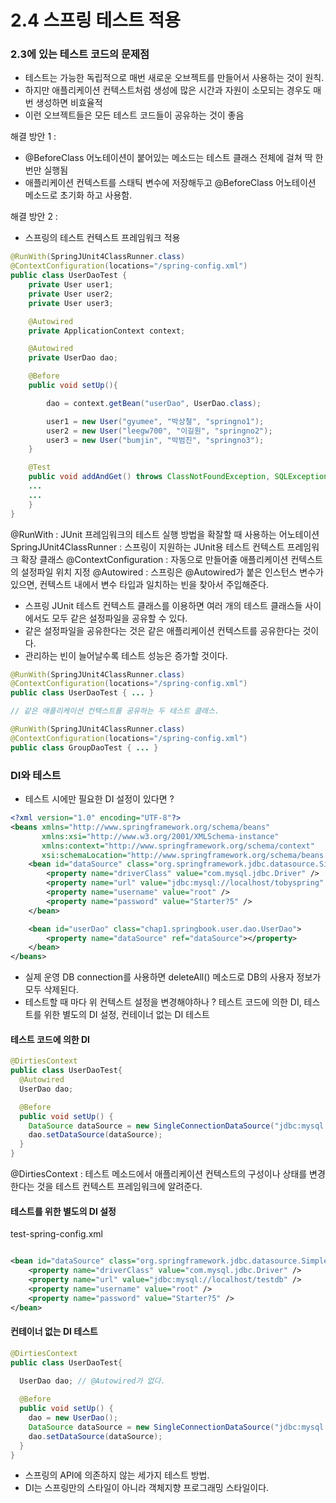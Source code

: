 
# 2.4 스프링 테스트 적용

### 2.3에 있는 테스트 코드의 문제점
- 테스트는 가능한 독립적으로 매번 새로운 오브젝트를 만들어서 사용하는 것이 원칙.
- 하지만 애플리케이션 컨텍스트처럼 생성에 많은 시간과 자원이 소모되는 경우도 매번 생성하면 비효율적
- 이런 오브젝트들은 모든 테스트 코드들이 공유하는 것이 좋음

해결 방안 1 : 
- @BeforeClass 어노테이션이 붙어있는 메소드는 테스트 클래스 전체에 걸쳐 딱 한번만 실행됨 
- 애플리케이션 컨텍스트를 스태틱 변수에 저장해두고 @BeforeClass 어노테이션 메소드로 초기화 하고 사용함.

해결 방안 2 :
- 스프링의 테스트 컨텍스트 프레임워크 적용

```java
@RunWith(SpringJUnit4ClassRunner.class)
@ContextConfiguration(locations="/spring-config.xml")
public class UserDaoTest {
    private User user1;
    private User user2;
    private User user3;

    @Autowired
    private ApplicationContext context;

    @Autowired
    private UserDao dao;

    @Before
    public void setUp(){

        dao = context.getBean("userDao", UserDao.class);

        user1 = new User("gyumee", "박상철", "springno1");
        user2 = new User("leegw700", "이길원", "springno2");
        user3 = new User("bumjin", "박범진", "springno3");
    }

    @Test
    public void addAndGet() throws ClassNotFoundException, SQLException {
    ...
    ...
    }
}
```

@RunWith : JUnit 프레임워크의 테스트 실행 방법을 확잘할 때 사용하는 어노테이션
SpringJUnit4ClassRunner : 스프링이 지원하는 JUnit용 테스트 컨텍스트 프레임워크 확장 클래스
@ContextConfiguration : 자동으로 만들어줄 애플리케이션 컨텍스트의 설정파일 위치 지정
@Autowired : 스프링은 @Autowired가 붙은 인스턴스 변수가 있으면, 컨텍스트 내에서 변수 타입과 일치하는 빈을 찾아서 주입해준다.

- 스프링 JUnit 테스트 컨텍스트 클래스를 이용하면 여러 개의 테스트 클래스들 사이에서도 모두 같은 설정파일을 공유할 수 있다.
- 같은 설정파일을 공유한다는 것은 같은 애플리케이션 컨텍스트를 공유한다는 것이다.
- 관리하는 빈이 늘어날수록 테스트 성능은 증가할 것이다.

```java
@RunWith(SpringJUnit4ClassRunner.class)
@ContextConfiguration(locations="/spring-config.xml")
public class UserDaoTest { ... }

// 같은 애플리케이션 컨텍스트를 공유하는 두 테스트 클래스.

@RunWith(SpringJUnit4ClassRunner.class)
@ContextConfiguration(locations="/spring-config.xml")
public class GroupDaoTest { ... }
```

### DI와 테스트
- 테스트 시에만 필요한 DI 설정이 있다면 ?

```xml
<?xml version="1.0" encoding="UTF-8"?>
<beans xmlns="http://www.springframework.org/schema/beans"
       xmlns:xsi="http://www.w3.org/2001/XMLSchema-instance"
       xmlns:context="http://www.springframework.org/schema/context"
       xsi:schemaLocation="http://www.springframework.org/schema/beans http://www.springframework.org/schema/beans/spring-beans.xsd http://www.springframework.org/schema/context http://www.springframework.org/schema/context/spring-context.xsd">
    <bean id="dataSource" class="org.springframework.jdbc.datasource.SimpleDriverDataSource">
        <property name="driverClass" value="com.mysql.jdbc.Driver" />
        <property name="url" value="jdbc:mysql://localhost/tobyspring" />
        <property name="username" value="root" />
        <property name="password" value="Starter?5" />
    </bean>

    <bean id="userDao" class="chap1.springbook.user.dao.UserDao">
        <property name="dataSource" ref="dataSource"></property>
    </bean>
</beans>
```

- 실제 운영 DB connection를 사용하면 deleteAll() 메소드로 DB의 사용자 정보가 모두 삭제된다.
- 테스트할 때 마다 위 컨텍스트 설정을 변경해야하나 ?
테스트 코드에 의한 DI, 테스트를 위한 별도의 DI 설정, 컨테이너 없는 DI 테스트

#### 테스트 코드에 의한 DI

```java
@DirtiesContext
public class UserDaoTest{
  @Autowired
  UserDao dao;

  @Before
  public void setUp() {
    DataSource dataSource = new SingleConnectionDataSource("jdbc:mysql://localhost/testdb",...);
    dao.setDataSource(dataSource);
  }
}
```

@DirtiesContext : 테스트 메소드에서 애플리케이션 컨텍스트의 구성이나 상태를 변경한다는 것을 테스트 컨텍스트 프레임워크에 알려준다.

#### 테스트를 위한 별도의 DI 설정

test-spring-config.xml

```xml

<bean id="dataSource" class="org.springframework.jdbc.datasource.SimpleDriverDataSource">
    <property name="driverClass" value="com.mysql.jdbc.Driver" />
    <property name="url" value="jdbc:mysql://localhost/testdb" />
    <property name="username" value="root" />
    <property name="password" value="Starter?5" />
</bean>

```

#### 컨테이너 없는 DI 테스트

```java
@DirtiesContext
public class UserDaoTest{
  
  UserDao dao; // @Autowired가 없다.

  @Before
  public void setUp() {
    dao = new UserDao();
    DataSource dataSource = new SingleConnectionDataSource("jdbc:mysql://localhost/testdb",...);
    dao.setDataSource(dataSource);
  }
}
```


- 스프링의 API에 의존하지 않는 세가지 테스트 방법.
- DI는 스프링만의 스타일이 아니라 객체지향 프로그래밍 스타일이다.



